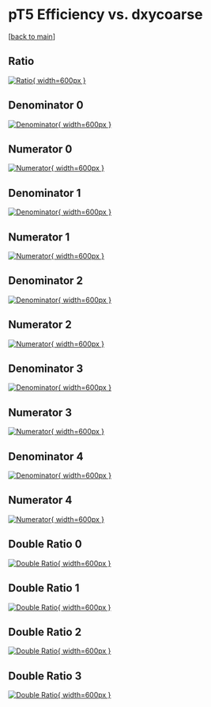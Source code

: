 # pT5 Efficiency vs. dxycoarse

[[back to main](./)]



## Ratio

[![Ratio](../mtv/var/pT5_base_11_-1_eff_dxycoarse.png){ width=600px }](../mtv/var/pT5_base_11_-1_eff_dxycoarse.pdf)

## Denominator 0

[![Denominator](../mtv/den/pT5_base_11_-1_eff_dxycoarse_den0.png){ width=600px }](../mtv/den/pT5_base_11_-1_eff_dxycoarse_den0.pdf)

## Numerator 0

[![Numerator](../mtv/num/pT5_base_11_-1_eff_dxycoarse_num0.png){ width=600px }](../mtv/num/pT5_base_11_-1_eff_dxycoarse_num0.pdf)

## Denominator 1

[![Denominator](../mtv/den/pT5_base_11_-1_eff_dxycoarse_den1.png){ width=600px }](../mtv/den/pT5_base_11_-1_eff_dxycoarse_den1.pdf)

## Numerator 1

[![Numerator](../mtv/num/pT5_base_11_-1_eff_dxycoarse_num1.png){ width=600px }](../mtv/num/pT5_base_11_-1_eff_dxycoarse_num1.pdf)

## Denominator 2

[![Denominator](../mtv/den/pT5_base_11_-1_eff_dxycoarse_den2.png){ width=600px }](../mtv/den/pT5_base_11_-1_eff_dxycoarse_den2.pdf)

## Numerator 2

[![Numerator](../mtv/num/pT5_base_11_-1_eff_dxycoarse_num2.png){ width=600px }](../mtv/num/pT5_base_11_-1_eff_dxycoarse_num2.pdf)

## Denominator 3

[![Denominator](../mtv/den/pT5_base_11_-1_eff_dxycoarse_den3.png){ width=600px }](../mtv/den/pT5_base_11_-1_eff_dxycoarse_den3.pdf)

## Numerator 3

[![Numerator](../mtv/num/pT5_base_11_-1_eff_dxycoarse_num3.png){ width=600px }](../mtv/num/pT5_base_11_-1_eff_dxycoarse_num3.pdf)

## Denominator 4

[![Denominator](../mtv/den/pT5_base_11_-1_eff_dxycoarse_den4.png){ width=600px }](../mtv/den/pT5_base_11_-1_eff_dxycoarse_den4.pdf)

## Numerator 4

[![Numerator](../mtv/num/pT5_base_11_-1_eff_dxycoarse_num4.png){ width=600px }](../mtv/num/pT5_base_11_-1_eff_dxycoarse_num4.pdf)

## Double Ratio 0

[![Double Ratio](../mtv/ratio/pT5_base_11_-1_eff_dxycoarse_ratio0.png){ width=600px }](../mtv/ratio/pT5_base_11_-1_eff_dxycoarse_ratio0.pdf)

## Double Ratio 1

[![Double Ratio](../mtv/ratio/pT5_base_11_-1_eff_dxycoarse_ratio1.png){ width=600px }](../mtv/ratio/pT5_base_11_-1_eff_dxycoarse_ratio1.pdf)

## Double Ratio 2

[![Double Ratio](../mtv/ratio/pT5_base_11_-1_eff_dxycoarse_ratio2.png){ width=600px }](../mtv/ratio/pT5_base_11_-1_eff_dxycoarse_ratio2.pdf)

## Double Ratio 3

[![Double Ratio](../mtv/ratio/pT5_base_11_-1_eff_dxycoarse_ratio3.png){ width=600px }](../mtv/ratio/pT5_base_11_-1_eff_dxycoarse_ratio3.pdf)


